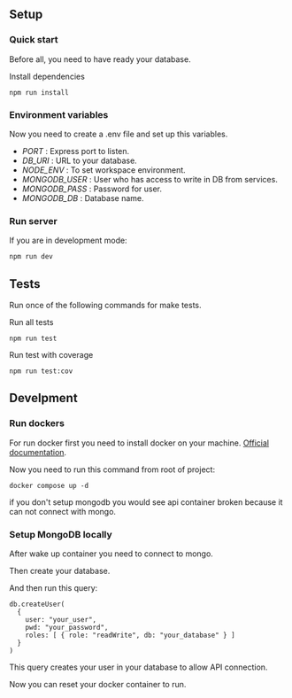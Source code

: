 ## Setup

### Quick start

Before all, you need to have ready your database.

Install dependencies

```
npm run install
```

### Environment variables

Now you need to create a .env file and set up this variables.

- _PORT_ : Express port to listen.
- _DB_URI_ : URL to your database.
- _NODE_ENV_ : To set workspace environment.
- _MONGODB_USER_ : User who has access to write in DB from services.
- _MONGODB_PASS_ : Password for user.
- _MONGODB_DB_ : Database name.

### Run server

If you are in development mode:

```
npm run dev
```

## Tests

Run once of the following commands for make tests.

Run all tests

```
npm run test
```

Run test with coverage

```
npm run test:cov
```

## Develpment
### Run dockers
For run docker first you need to install docker on your machine. [Official documentation](https://docs.docker.com/desktop/).

Now you need to run this command from root of project:
```
docker compose up -d
```

if you don't setup mongodb you would see api container broken because it can not connect with mongo.

### Setup MongoDB locally
After wake up container you need to connect to mongo.

Then create your database.

And then run this query:
```
db.createUser(
  {
    user: "your_user",
    pwd: "your_password",
    roles: [ { role: "readWrite", db: "your_database" } ]
  }
)
```
This query creates your user in your database to allow API connection.

Now you can reset your docker container to run. 